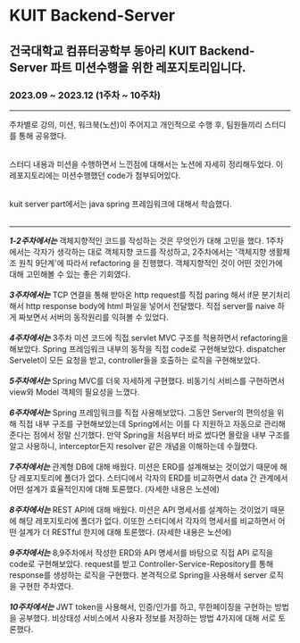 # KUIT Backend-Server

## 건국대학교 컴퓨터공학부 동아리 KUIT Backend-Server 파트 미션수행을 위한 레포지토리입니다.

### 2023.09 ~ 2023.12 (1주차 ~ 10주차)

---

주차별로 강의, 미션, 워크북(노션)이 주어지고 개인적으로 수행 후, 팀원들끼리 스터디를 통해 공유했다.
</br></br>

스터디 내용과 미션을 수행하면서 느낀점에 대해서는 노션에 자세히 정리해두었다. 이 레포지토리에는 미션수행했던 code가 첨부되어있다.
</br></br>

kuit server part에서는 java spring 프레임워크에 대해서 학습했다.
</br></br>

---

***1-2주차에서는*** 객체지향적인 코드를 작성하는 것은 무엇인가 대해 고민을 했다. 1주차에서는 각자가 생각하는 대로 객체지향 코드를 작성하고, 2주차에서는 '객체지향 생활체조 원칙 9단계'에 따라서 refactoring 을 진행했다. 
객체지향적인 것이 어떤 것인가에 대해 고민해볼 수 있는 좋은 기회였다.
</br></br>
***3주차에서는*** TCP 연결을 통해 받아온 http request를 직접 paring 해서 if문 분기처리해서 http response body에 html 파일을 넣어서 전달했다. 직접 server를 naive 하게 짜보면서 서버의 동작원리를 익혀볼 수 있었다.
</br></br>
***4주차에서는*** 3주차 미션 코드에 직접 servlet MVC 구조를 적용하면서 refactoring을 해보았다. Spring 프레임워크 내부의 동작을 직접 code로 구현해보았다. dispatcher Servelet이 모든 요청을 받고, controller들을 호출하는
로직을 구현해보았다.
</br></br>
***5주차에서는*** Spring MVC를 더욱 자세하게 구현했다. 비동기식 서비스를 구현하면서 view와 Model 객체의 필요성을 느꼈다. 
</br></br>
***6주차에서는*** Spring 프레임워크를 직접 사용해보았다. 그동안 Server의 편의성을 위해 직접 내부 구조를 구현해보았는데 Spring에서는 이를 다 지원하고 자동으로 관리해준다는 점에서 정말 신기했다. 만약 Spring을 처음부터
바로 썼다면 몰랐을 내부 구조를 알고 사용하니, interceptor든지 resolver 같은 개념을 이해하는데 수월했다.
</br></br>
***7주차에서는*** 관계형 DB에 대해 배웠다. 미션은 ERD를 설계해보는 것이었기 때문에 해당 레포지토리에 폴더가 없다. 스터디에서 각자의 ERD를 비교하면서 data 간 관계에서 어떤 설계가 효율적인지에 대해 토론했다. (자세한 내용은 노션에)
</br></br>
***8주차에서는*** REST API에 대해 배웠다. 미션은 API 명세서를 설계하는 것이었기 때문에 해당 레포지토리에 폴더가 없다. 이또한 스터디에서 각자의 명세서를 비교하면서 어떤 설계가 더 RESTful 한지에 대해 토론했다. (자세한 내용은 노션에)
</br></br>
***9주차에서는*** 8,9주차에서 작성한 ERD와 API 명세서를 바탕으로 직접 API 로직을 code로 구현해보았다. request를 받고 Controller-Service-Repository를 통해 response를 생성하는 로직을 구현했다. 본격적으로 Spring을 사용해서 
server 로직을 구현한 주차였다. 
</br></br>
***10주차에서는*** JWT token을 사용해서, 인증/인가를 하고, 무한페이징을 구현하는 방법을 공부했다. 비상태성 서비스에서 사용자 정보를 저장하는 방법 4가지에 대해 서로 토론했다. 

